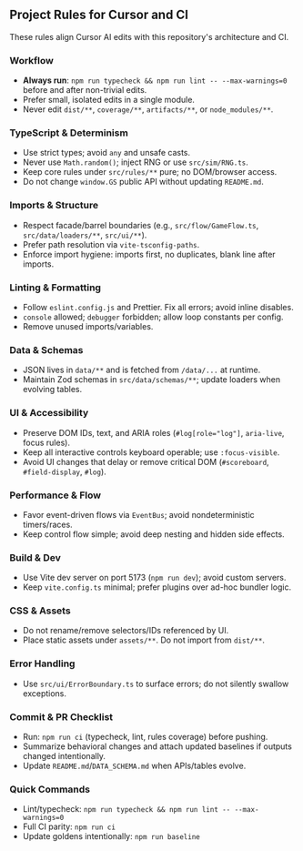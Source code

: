 ## Project Rules for Cursor and CI

These rules align Cursor AI edits with this repository's architecture and CI.

### Workflow
- **Always run**: `npm run typecheck && npm run lint -- --max-warnings=0` before and after non-trivial edits.
- Prefer small, isolated edits in a single module.
- Never edit `dist/**`, `coverage/**`, `artifacts/**`, or `node_modules/**`.

### TypeScript & Determinism
- Use strict types; avoid `any` and unsafe casts.
- Never use `Math.random()`; inject RNG or use `src/sim/RNG.ts`.
- Keep core rules under `src/rules/**` pure; no DOM/browser access.
- Do not change `window.GS` public API without updating `README.md`.

### Imports & Structure
- Respect facade/barrel boundaries (e.g., `src/flow/GameFlow.ts`, `src/data/loaders/**`, `src/ui/**`).
- Prefer path resolution via `vite-tsconfig-paths`.
- Enforce import hygiene: imports first, no duplicates, blank line after imports.

### Linting & Formatting
- Follow `eslint.config.js` and Prettier. Fix all errors; avoid inline disables.
- `console` allowed; `debugger` forbidden; allow loop constants per config.
- Remove unused imports/variables.

### Data & Schemas
- JSON lives in `data/**` and is fetched from `/data/...` at runtime.
- Maintain Zod schemas in `src/data/schemas/**`; update loaders when evolving tables.

### UI & Accessibility
- Preserve DOM IDs, text, and ARIA roles (`#log[role="log"]`, `aria-live`, focus rules).
- Keep all interactive controls keyboard operable; use `:focus-visible`.
- Avoid UI changes that delay or remove critical DOM (`#scoreboard`, `#field-display`, `#log`).

### Performance & Flow
- Favor event-driven flows via `EventBus`; avoid nondeterministic timers/races.
- Keep control flow simple; avoid deep nesting and hidden side effects.

### Build & Dev
- Use Vite dev server on port 5173 (`npm run dev`); avoid custom servers.
- Keep `vite.config.ts` minimal; prefer plugins over ad-hoc bundler logic.

### CSS & Assets
- Do not rename/remove selectors/IDs referenced by UI.
- Place static assets under `assets/**`. Do not import from `dist/**`.

### Error Handling
- Use `src/ui/ErrorBoundary.ts` to surface errors; do not silently swallow exceptions.

### Commit & PR Checklist
- Run: `npm run ci` (typecheck, lint, rules coverage) before pushing.
- Summarize behavioral changes and attach updated baselines if outputs changed intentionally.
- Update `README.md`/`DATA_SCHEMA.md` when APIs/tables evolve.

### Quick Commands
- Lint/typecheck: `npm run typecheck && npm run lint -- --max-warnings=0`
- Full CI parity: `npm run ci`
- Update goldens intentionally: `npm run baseline`


